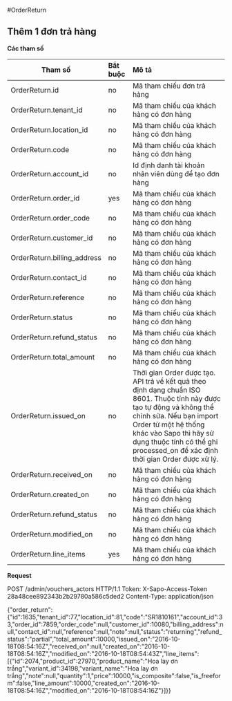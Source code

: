 #OrderReturn

## Thêm 1 đơn trả hàng

**Các tham số**

| Tham số | Bắt buộc | Mô tả |
| ------------- |:-------------|:-------------|
| OrderReturn.id | no | Mã tham chiếu đơn trả hàng |
| OrderReturn.tenant_id | no | Mã tham chiếu của khách hàng có đơn hàng |
| OrderReturn.location_id | no | Mã tham chiếu của khách hàng có đơn hàng |
| OrderReturn.code | no | Mã tham chiếu của khách hàng có đơn hàng |
| OrderReturn.account_id | no | Id định danh tài khoản nhân viên dùng để tạo đơn hàng |
| OrderReturn.order_id | yes | Mã tham chiếu của khách hàng có đơn hàng |
| OrderReturn.order_code | no | Mã tham chiếu của khách hàng có đơn hàng |
| OrderReturn.customer_id | no | Mã tham chiếu của khách hàng có đơn hàng |
| OrderReturn.billing_address | no | Mã tham chiếu của khách hàng có đơn hàng |
| OrderReturn.contact_id | no | Mã tham chiếu của khách hàng có đơn hàng |
| OrderReturn.reference| no | Mã tham chiếu của khách hàng có đơn hàng |
| OrderReturn.status| no | Mã tham chiếu của khách hàng có đơn hàng |
| OrderReturn.refund_status| no | Mã tham chiếu của khách hàng có đơn hàng |
| OrderReturn.total_amount | no | Mã tham chiếu của khách hàng có đơn hàng |
| OrderReturn.issued_on | no | Thời gian Order được tạo. API trả về kết quả theo định dạng chuẩn ISO 8601. Thuộc tính này được tạo tự động và không thể chỉnh sửa. Nếu bạn import Order từ một hệ thống khác vào Sapo thì hãy sử dụng thuộc tính có thể ghi processed_on để xác định thời gian Order được xử lý. |
| OrderReturn.received_on | no | Mã tham chiếu của khách hàng có đơn hàng |
| OrderReturn.created_on| no | Mã tham chiếu của khách hàng có đơn hàng |
| OrderReturn.refund_status| no | Mã tham chiếu của khách hàng có đơn hàng |
| OrderReturn.modified_on | no | Mã tham chiếu của khách hàng có đơn hàng |
| OrderReturn.line_items | yes | Mã tham chiếu của khách hàng có đơn hàng |



**Request**

POST /admin/vouchers_actors HTTP/1.1
Token: X-Sapo-Access-Token 28a48cee892343b2b29780a586c5ded2
Content-Type: application/json

{"order_return":{"id":1635,"tenant_id":77,"location_id":81,"code":"SR1810161","account_id":33,"order_id":7859,"order_code":null,"customer_id":10080,"billing_address":null,"contact_id":null,"reference":null,"note":null,"status":"returning","refund_status":"partial","total_amount":10000,"issued_on":"2016-10-18T08:54:16Z","received_on":null,"created_on":"2016-10-18T08:54:16Z","modified_on":"2016-10-18T08:54:43Z","line_items":[{"id":2074,"product_id":27970,"product_name":"Hoa lay ơn trắng","variant_id":34198,"variant_name":"Hoa lay ơn trắng","note":null,"quantity":1,"price":10000,"is_composite":false,"is_freeform":false,"line_amount":10000,"created_on":"2016-10-18T08:54:16Z","modified_on":"2016-10-18T08:54:16Z"}]}}
